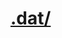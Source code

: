 # [.dat/](.dat/)


<!--
  SYMLINKS could work too
  see: https://github.com/eungjun-yi/symlink-test/blob/master/hello.txt
-->
